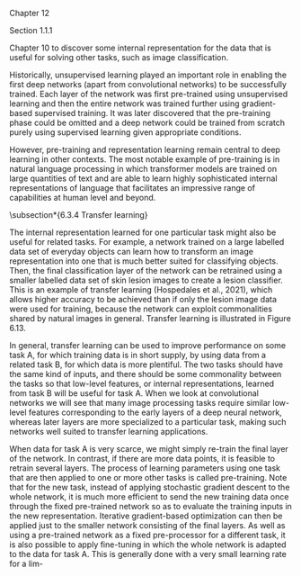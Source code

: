 Chapter 12

Section 1.1.1

Chapter 10 to discover some internal representation for the data that is useful for solving other tasks, such as image classification.

Historically, unsupervised learning played an important role in enabling the first deep networks (apart from convolutional networks) to be successfully trained. Each layer of the network was first pre-trained using unsupervised learning and then the entire network was trained further using gradient-based supervised training. It was later discovered that the pre-training phase could be omitted and a deep network could be trained from scratch purely using supervised learning given appropriate conditions.

However, pre-training and representation learning remain central to deep learning in other contexts. The most notable example of pre-training is in natural language processing in which transformer models are trained on large quantities of text and are able to learn highly sophisticated internal representations of language that facilitates an impressive range of capabilities at human level and beyond.

\subsection*{6.3.4 Transfer learning}

The internal representation learned for one particular task might also be useful for related tasks. For example, a network trained on a large labelled data set of everyday objects can learn how to transform an image representation into one that is much better suited for classifying objects. Then, the final classification layer of the network can be retrained using a smaller labelled data set of skin lesion images to create a lesion classifier. This is an example of transfer learning (Hospedales et al., 2021), which allows higher accuracy to be achieved than if only the lesion image data were used for training, because the network can exploit commonalities shared by natural images in general. Transfer learning is illustrated in Figure 6.13.

In general, transfer learning can be used to improve performance on some task A, for which training data is in short supply, by using data from a related task B, for which data is more plentiful. The two tasks should have the same kind of inputs, and there should be some commonality between the tasks so that low-level features, or internal representations, learned from task B will be useful for task A. When we look at convolutional networks we will see that many image processing tasks require similar low-level features corresponding to the early layers of a deep neural network, whereas later layers are more specialized to a particular task, making such networks well suited to transfer learning applications.

When data for task A is very scarce, we might simply re-train the final layer of the network. In contrast, if there are more data points, it is feasible to retrain several layers. The process of learning parameters using one task that are then applied to one or more other tasks is called pre-training. Note that for the new task, instead of applying stochastic gradient descent to the whole network, it is much more efficient to send the new training data once through the fixed pre-trained network so as to evaluate the training inputs in the new representation. Iterative gradient-based optimization can then be applied just to the smaller network consisting of the final layers. As well as using a pre-trained network as a fixed pre-processor for a different task, it is also possible to apply fine-tuning in which the whole network is adapted to the data for task A. This is generally done with a very small learning rate for a lim-